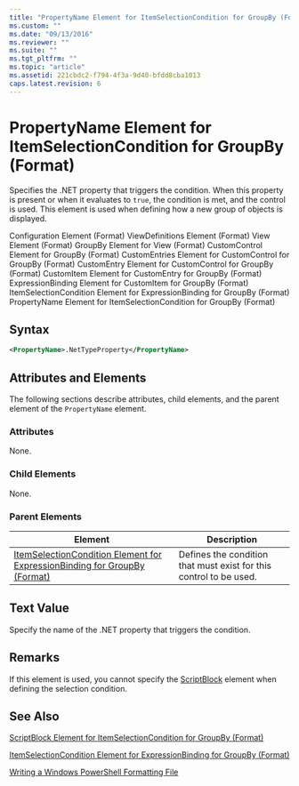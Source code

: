 ```yaml
---
title: "PropertyName Element for ItemSelectionCondition for GroupBy (Format) | Microsoft Docs"
ms.custom: ""
ms.date: "09/13/2016"
ms.reviewer: ""
ms.suite: ""
ms.tgt_pltfrm: ""
ms.topic: "article"
ms.assetid: 221cbdc2-f794-4f3a-9d40-bfdd8cba1013
caps.latest.revision: 6
---
```

# PropertyName Element for ItemSelectionCondition for GroupBy (Format)

Specifies the .NET property that triggers the condition. When this property is present or when it evaluates to `true`, the condition is met, and the control is used. This element is used when defining how a new group of objects is displayed.

Configuration Element (Format)
ViewDefinitions Element (Format)
View Element (Format)
GroupBy Element for View (Format)
CustomControl Element for GroupBy (Format)
CustomEntries Element for CustomControl for GroupBy (Format)
CustomEntry Element for CustomControl for GroupBy (Format)
CustomItem Element for CustomEntry for GroupBy (Format)
ExpressionBinding Element for CustomItem for GroupBy (Format)
ItemSelectionCondition Element for ExpressionBinding for GroupBy (Format)
PropertyName Element for ItemSelectionCondition for GroupBy (Format)

## Syntax

```xml
<PropertyName>.NetTypeProperty</PropertyName>
```

## Attributes and Elements

The following sections describe attributes, child elements, and the parent element of the `PropertyName` element.

### Attributes

None.

### Child Elements

None.

### Parent Elements

|Element|Description|
|-------------|-----------------|
|[ItemSelectionCondition Element for ExpressionBinding for GroupBy (Format)](./itemselectioncondition-element-for-expressionbinding-for-groupby-format.md)|Defines the condition that must exist for this control to be used.|

## Text Value

Specify the name of the .NET property that triggers the condition.

## Remarks

If this element is used, you cannot specify the [ScriptBlock](./scriptblock-element-for-itemselectioncondition-for-groupby-format.md) element when defining the selection condition.

## See Also

[ScriptBlock Element for ItemSelectionCondition for GroupBy (Format)](./scriptblock-element-for-itemselectioncondition-for-groupby-format.md)

[ItemSelectionCondition Element for ExpressionBinding for GroupBy (Format)](./itemselectioncondition-element-for-expressionbinding-for-groupby-format.md)

[Writing a Windows PowerShell Formatting File](./writing-a-windows-powershell-formatting-file.md)
